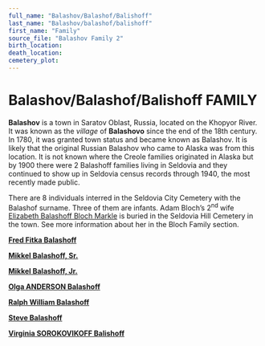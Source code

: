 ```yaml
---
full_name: "Balashov/Balashof/Balishoff"
last_name: "Balashov/balashof/balishoff"
first_name: "Family"
source_file: "Balashov Family 2"
birth_location:
death_location:
cemetery_plot: 
---
```

# Balashov/Balashof/Balishoff FAMILY

**Balashov** is a town in Saratov Oblast, Russia, located on the Khopyor
River. It was known as the *village* of **Balashovo** since the end of
the 18th century. In 1780, it was granted town status and became known
as Balashov. It is likely that the original Russian Balashov who came to
Alaska was from this location. It is not known where the Creole families
originated in Alaska but by 1900 there were 2 Balashoff families living
in Seldovia and they continued to show up in Seldovia census records
through 1940, the most recently made public.

There are 8 individuals interred in the Seldovia City Cemetery with the Balashof surname. Three of
them are infants. Adam Bloch’s 2<sup>nd</sup> wife [Elizabeth Balashoff
Bloch Markle](../_people/Markle_Elizabeth_Bloch.md) is buried in the Seldovia
Hill Cemetery in the town. See more information about her in the Bloch
Family section.

[**Fred Fitka Balashoff**](../_people/Balashoff_Fitka.md)

[**Mikkel Balashoff, Sr.**](../_people/Balashoff_Mikkel_Sr.md)

[**Mikkel Balashoff, Jr.**](../_people/Balashoff_Mikkel_Jr.md)

[**Olga ANDERSON Balashoff**](../_people/Balashoff_Olga_Ponchene.md)

[**Ralph William Balashoff**](../_people/Balashoff_Ralph_William.md)

[**Steve Balashoff**](../_people/Balashoff_Steve.md)

[**Virginia SOROKOVIKOFF Balishoff**](../_people/Balashoff_Virginia_Sorokovikoff.md)
